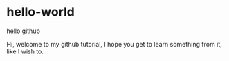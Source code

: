 # hello-world
hello github

Hi, welcome to my github tutorial, I hope you get to learn something from it, like I wish to.
